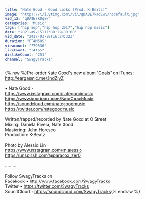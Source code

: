 ```yaml
---
title: "Nate Good - Good Looks (Prod. K-Beatz)"
image: "https:\/\/i.ytimg.com\/vi\/qDABE7k0qEw\/hqdefault.jpg"
vid_id: "qDABE7k0qEw"
categories: "Music"
tags: ["hip hop","hip hop 2017","hip hop music"]
date: "2021-09-15T11:08:29+03:00"
vid_date: "2017-03-28T16:24:32Z"
duration: "PT4M58S"
viewcount: "779536"
likeCount: "14165"
dislikeCount: "251"
channel: "SwagyTracks"
---
```

{% raw %}Pre-order Nate Good's new album &quot;Goals&quot; on iTunes: <a rel="nofollow" target="blank" href="http://eargasmic.me/2ndZiyZ">http://eargasmic.me/2ndZiyZ</a><br /><br />• Nate Good - <br /><a rel="nofollow" target="blank" href="https://www.instagram.com/nategoodmusic">https://www.instagram.com/nategoodmusic</a><br /><a rel="nofollow" target="blank" href="https://www.facebook.com/NateGoodMusic">https://www.facebook.com/NateGoodMusic</a><br /><a rel="nofollow" target="blank" href="https://soundcloud.com/nategoodmusic">https://soundcloud.com/nategoodmusic</a><br /><a rel="nofollow" target="blank" href="https://twitter.com/nategoodmusic">https://twitter.com/nategoodmusic</a><br /><br />Written/rapped/recorded by Nate Good at O Street<br />Mixing: Daniela Rivera, Nate Good<br />Mastering: John Horesco<br />Production: K-Beatz<br /><br />Photo by Alessio Lin<br /><a rel="nofollow" target="blank" href="https://www.instagram.com/lin.alessio">https://www.instagram.com/lin.alessio</a><br /><a rel="nofollow" target="blank" href="https://unsplash.com/@paradox_zer0">https://unsplash.com/@paradox_zer0</a><br /><br />.........<br /><br />Follow SwagyTracks on<br />Facebook • <a rel="nofollow" target="blank" href="http://www.facebook.com/SwagyTracks">http://www.facebook.com/SwagyTracks</a><br />Twitter • <a rel="nofollow" target="blank" href="https://twitter.com/SwagyTracks">https://twitter.com/SwagyTracks</a><br />SoundCloud • <a rel="nofollow" target="blank" href="https://soundcloud.com/SwagyTracks">https://soundcloud.com/SwagyTracks</a>{% endraw %}
